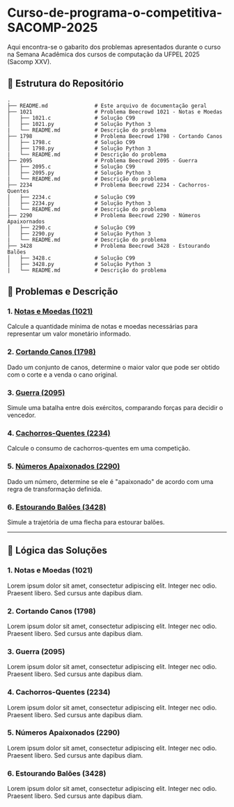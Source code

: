 # Curso-de-programa-o-competitiva-SACOMP-2025
Aqui encontra-se o gabarito dos problemas apresentados durante o curso na Semana Acadêmica dos cursos de computação da UFPEL 2025 (Sacomp XXV).

## 📁 Estrutura do Repositório

```
.
├── README.md               # Este arquivo de documentação geral
├── 1021                    # Problema Beecrowd 1021 - Notas e Moedas
│   ├── 1021.c              # Solução C99
│   ├── 1021.py             # Solução Python 3
|   └── README.md           # Descrição do problema
├── 1798                    # Problema Beecrowd 1798 - Cortando Canos
│   ├── 1798.c              # Solução C99
│   ├── 1798.py             # Solução Python 3
|   └── README.md           # Descrição do problema
├── 2095                    # Problema Beecrowd 2095 - Guerra
│   ├── 2095.c              # Solução C99
│   ├── 2095.py             # Solução Python 3
|   └── README.md           # Descrição do problema
├── 2234                    # Problema Beecrowd 2234 - Cachorros-Quentes
│   ├── 2234.c              # Solução C99
│   ├── 2234.py             # Solução Python 3
|   └── README.md           # Descrição do problema
├── 2290                    # Problema Beecrowd 2290 - Números Apaixornados
│   ├── 2290.c              # Solução C99
│   ├── 2290.py             # Solução Python 3
|   └── README.md           # Descrição do problema
├── 3428                    # Problema Beecrowd 3428 - Estourando Balões
│   ├── 3428.c              # Solução C99
│   ├── 3428.py             # Solução Python 3
|   └── README.md           # Descrição do problema
```

## 📜 Problemas e Descrição

### 1. [Notas e Moedas (1021)](https://www.beecrowd.com.br/judge/pt/problems/view/1021)  
Calcule a quantidade mínima de notas e moedas necessárias para representar um valor monetário informado.

### 2. [Cortando Canos (1798)](https://www.beecrowd.com.br/judge/pt/problems/view/1798)  
Dado um conjunto de canos, determine o maior valor que pode ser obtido com o corte e a venda o cano original.

### 3. [Guerra (2095)](https://www.beecrowd.com.br/judge/pt/problems/view/2095)  
Simule uma batalha entre dois exércitos, comparando forças para decidir o vencedor.

### 4. [Cachorros-Quentes (2234)](https://www.beecrowd.com.br/judge/pt/problems/view/2234)  
Calcule o consumo de cachorros-quentes em uma competição.

### 5. [Números Apaixonados (2290)](https://www.beecrowd.com.br/judge/pt/problems/view/2290)  
Dado um número, determine se ele é "apaixonado" de acordo com uma regra de transformação definida.

### 6. [Estourando Balões (3428)](https://www.beecrowd.com.br/judge/pt/problems/view/3428)  
Simule a trajetória de uma flecha para estourar balões.

---

## 🧠 Lógica das Soluções

### 1. Notas e Moedas (1021)
Lorem ipsum dolor sit amet, consectetur adipiscing elit. Integer nec odio. Praesent libero. Sed cursus ante dapibus diam.

### 2. Cortando Canos (1798)
Lorem ipsum dolor sit amet, consectetur adipiscing elit. Integer nec odio. Praesent libero. Sed cursus ante dapibus diam.

### 3. Guerra (2095)
Lorem ipsum dolor sit amet, consectetur adipiscing elit. Integer nec odio. Praesent libero. Sed cursus ante dapibus diam.

### 4. Cachorros-Quentes (2234)
Lorem ipsum dolor sit amet, consectetur adipiscing elit. Integer nec odio. Praesent libero. Sed cursus ante dapibus diam.

### 5. Números Apaixonados (2290)
Lorem ipsum dolor sit amet, consectetur adipiscing elit. Integer nec odio. Praesent libero. Sed cursus ante dapibus diam.

### 6. Estourando Balões (3428)
Lorem ipsum dolor sit amet, consectetur adipiscing elit. Integer nec odio. Praesent libero. Sed cursus ante dapibus diam.